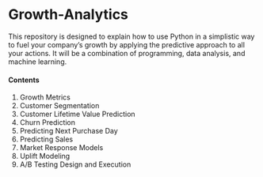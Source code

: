 # Growth-Analytics

<p>This repository is designed to explain how to use Python in a simplistic way to fuel your company’s growth by applying the predictive approach to all your actions. It will be a combination of programming, data analysis, and machine learning.

#### Contents
<ol>
<li> Growth Metrics
<li> Customer Segmentation 
<li> Customer Lifetime Value Prediction
<li> Churn Prediction
<li> Predicting Next Purchase Day
<li> Predicting Sales
<li> Market Response Models
<li> Uplift Modeling
<li> A/B Testing Design and Execution
